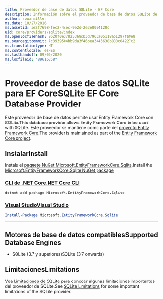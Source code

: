 ```yaml
---
title: Proveedor de base de datos SQLite - EF Core
description: Información sobre el proveedor de base de datos SQLite de Entity Framework Core
author: rowanmiller
ms.date: 10/27/2016
ms.assetid: 3e2f7698-fec2-4cec-9e2d-2e3e0074120c
uid: core/providers/sqlite/index
ms.openlocfilehash: 8620f0e37825368cb3d7965a05118ab1297fb9e8
ms.sourcegitcommit: 7c3939504bb9da3f46bea3443638b808c04227c2
ms.translationtype: HT
ms.contentlocale: es-ES
ms.lasthandoff: 09/09/2020
ms.locfileid: "89616558"
---
```

# <a name="sqlite-ef-core-database-provider"></a><span data-ttu-id="c3063-103">Proveedor de base de datos SQLite para EF Core</span><span class="sxs-lookup"><span data-stu-id="c3063-103">SQLite EF Core Database Provider</span></span>

<span data-ttu-id="c3063-104">Este proveedor de base de datos permite usar Entity Framework Core con SQLite.</span><span class="sxs-lookup"><span data-stu-id="c3063-104">This database provider allows Entity Framework Core to be used with SQLite.</span></span> <span data-ttu-id="c3063-105">Este proveedor se mantiene como parte del [proyecto Entity Framework Core](https://github.com/aspnet/EntityFrameworkCore).</span><span class="sxs-lookup"><span data-stu-id="c3063-105">The provider is maintained as part of the [Entity Framework Core project](https://github.com/aspnet/EntityFrameworkCore).</span></span>

## <a name="install"></a><span data-ttu-id="c3063-106">Instalar</span><span class="sxs-lookup"><span data-stu-id="c3063-106">Install</span></span>

<span data-ttu-id="c3063-107">Instale el [paquete NuGet Microsoft.EntityFrameworkCore.Sqlite](https://www.nuget.org/packages/Microsoft.EntityFrameworkCore.Sqlite/).</span><span class="sxs-lookup"><span data-stu-id="c3063-107">Install the [Microsoft.EntityFrameworkCore.Sqlite NuGet package](https://www.nuget.org/packages/Microsoft.EntityFrameworkCore.Sqlite/).</span></span>

### <a name="net-core-cli"></a>[<span data-ttu-id="c3063-108">CLI de .NET Core</span><span class="sxs-lookup"><span data-stu-id="c3063-108">.NET Core CLI</span></span>](#tab/dotnet-core-cli)

```dotnetcli
dotnet add package Microsoft.EntityFrameworkCore.Sqlite
```

### <a name="visual-studio"></a>[<span data-ttu-id="c3063-109">Visual Studio</span><span class="sxs-lookup"><span data-stu-id="c3063-109">Visual Studio</span></span>](#tab/vs)

``` powershell
Install-Package Microsoft.EntityFrameworkCore.Sqlite
```

***

## <a name="supported-database-engines"></a><span data-ttu-id="c3063-110">Motores de base de datos compatibles</span><span class="sxs-lookup"><span data-stu-id="c3063-110">Supported Database Engines</span></span>

* <span data-ttu-id="c3063-111">SQLite (3.7 y superiores)</span><span class="sxs-lookup"><span data-stu-id="c3063-111">SQLite (3.7 onwards)</span></span>

## <a name="limitations"></a><span data-ttu-id="c3063-112">Limitaciones</span><span class="sxs-lookup"><span data-stu-id="c3063-112">Limitations</span></span>

<span data-ttu-id="c3063-113">Vea [Limitaciones de SQLite](xref:core/providers/sqlite/limitations) para conocer algunas limitaciones importantes del proveedor de SQLite.</span><span class="sxs-lookup"><span data-stu-id="c3063-113">See [SQLite Limitations](xref:core/providers/sqlite/limitations) for some important limitations of the SQLite provider.</span></span>
